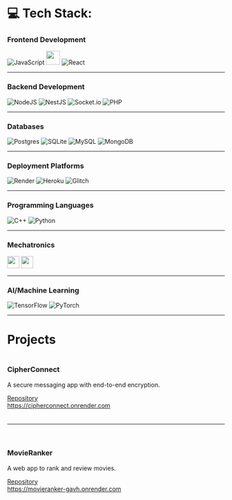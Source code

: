 
# 💻 Tech Stack:
### Frontend Development
![JavaScript](https://img.shields.io/badge/javascript-%23323330.svg?style=for-the-badge&logo=javascript&logoColor=%23F7DF1E)  <img src="https://cdn.glitch.global/9b6e30d1-a1c2-46a0-a831-d48ce809e60a/Bez%20nazwy%20(24).svg?v=1751061121265" height="32" margin-top="8px"> ![React](https://img.shields.io/badge/react-%2320232a.svg?style=for-the-badge&logo=react&logoColor=%2361DAFB)

---

### Backend Development
![NodeJS](https://img.shields.io/badge/node.js-6DA55F?style=for-the-badge&logo=node.js&logoColor=white) ![NestJS](https://img.shields.io/badge/nestjs-%23E0234E.svg?style=for-the-badge&logo=nestjs&logoColor=white) ![Socket.io](https://img.shields.io/badge/Socket.io-black?style=for-the-badge&logo=socket.io&badgeColor=010101) ![PHP](https://img.shields.io/badge/php-%23777BB4.svg?style=for-the-badge&logo=php&logoColor=white)
 

---

### Databases
![Postgres](https://img.shields.io/badge/postgres-%23316192.svg?style=for-the-badge&logo=postgresql&logoColor=white) ![SQLite](https://img.shields.io/badge/sqlite-%2307405e.svg?style=for-the-badge&logo=sqlite&logoColor=white) ![MySQL](https://img.shields.io/badge/mysql-4479A1.svg?style=for-the-badge&logo=mysql&logoColor=white) ![MongoDB](https://img.shields.io/badge/MongoDB-%234ea94b.svg?style=for-the-badge&logo=mongodb&logoColor=white)

---

### Deployment Platforms
![Render](https://img.shields.io/badge/Render-%46E3B7.svg?style=for-the-badge&logo=render&logoColor=white) ![Heroku](https://img.shields.io/badge/heroku-%23430098.svg?style=for-the-badge&logo=heroku&logoColor=white) ![Glitch](https://img.shields.io/badge/glitch-%233333FF.svg?style=for-the-badge&logo=glitch&logoColor=white)

---

### Programming Languages
![C++](https://img.shields.io/badge/c++-%2300599C.svg?style=for-the-badge&logo=c%2B%2B&logoColor=white) ![Python](https://img.shields.io/badge/python-3670A0?style=for-the-badge&logo=python&logoColor=ffdd54)

---

### Mechatronics
<!--![LabVIEW](https://img.shields.io/badge/LabVIEW-%23F2C400.svg?style=for-the-badge&logo=labview&logoColor=black&logoWidth=40)
//![MATLAB](https://img.shields.io/badge/MATLAB-%23E14F1C.svg?style=for-the-badge&logo=matlab&logoColor=white&logoWidth=40)-->

<p align="left">
  <img src="https://cdn.glitch.global/9b6e30d1-a1c2-46a0-a831-d48ce809e60a/Bez%20nazwy%20(6).svg?v=1751056282125" height="28">
  <img src="https://cdn.glitch.global/9b6e30d1-a1c2-46a0-a831-d48ce809e60a/Bez%20nazwy%20(3)%20(1).svg?v=1751054088008" height="28">
</p>

---

### AI/Machine Learning
![TensorFlow](https://img.shields.io/badge/TensorFlow-%23FF6F00.svg?style=for-the-badge&logo=TensorFlow&logoColor=white) ![PyTorch](https://img.shields.io/badge/PyTorch-%23EE4C2C.svg?style=for-the-badge&logo=PyTorch&logoColor=white)

---

# Projects

<div style="display: flex; flex-direction: column; gap: 20px;">

  <div style="min-width: 150px;">
    <h3>CipherConnect</h3>
    <p>A secure messaging app with end-to-end encryption.</p>
    <a href="https://github.com/arturr0/CipherConnect-WebSocket" target="_blank">Repository</a><br>
    <a href="https://cipherconnect.onrender.com" target="_blank">https://cipherconnect.onrender.com</a>
  </div>

---

  <div style="min-width: 150px;">
    <h3>MovieRanker</h3>
    <p>A web app to rank and review movies.</p>
    <a href="https://github.com/arturr0/MovieRanker" target="_blank">Repository</a><br>
    <a href="https://movieranker-gavh.onrender.com" target="_blank">https://movieranker-gavh.onrender.com</a>
  </div>

</div>



